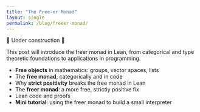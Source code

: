 ```yaml
---
title: "The Free-er Monad"
layout: single
permalink: /blog/freeer-monad/
---
```


🚧 Under construction 📐

This post will introduce the freer monad in Lean, from categorical and type theoretic foundations to applications in programming.

- **Free objects** in mathematics: groups, vector spaces, lists
- The **free monad**, categorically and in code
- Why **strict positivity** breaks the free monad in Lean
- The **freer monad**: a more free, strictly positive fix
- Lean code and proofs
- **Mini tutorial**: using the freer monad to build a small interpreter